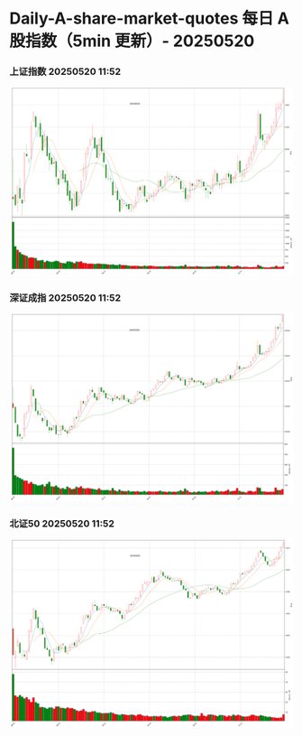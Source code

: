
# Daily-A-share-market-quotes 每日 A 股指数（5min 更新）- 20250520

### 上证指数 20250520 11:52
![](./fig/2025/5/20250520-sh000001.png)

### 深证成指 20250520 11:52
![](./fig/2025/5/20250520-sz399001.png)

### 北证50 20250520 11:52
![](./fig/2025/5/20250520-bj899050.png)

